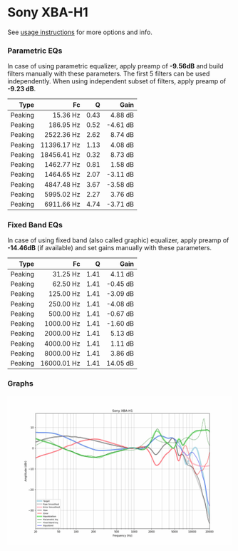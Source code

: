 # Sony XBA-H1
See [usage instructions](https://github.com/jaakkopasanen/AutoEq#usage) for more options and info.

### Parametric EQs
In case of using parametric equalizer, apply preamp of **-9.56dB** and build filters manually
with these parameters. The first 5 filters can be used independently.
When using independent subset of filters, apply preamp of **-9.23 dB**.

| Type    | Fc          |    Q | Gain     |
|--------:|------------:|-----:|---------:|
| Peaking | 15.36 Hz    | 0.43 | 4.88 dB  |
| Peaking | 186.95 Hz   | 0.52 | -4.61 dB |
| Peaking | 2522.36 Hz  | 2.62 | 8.74 dB  |
| Peaking | 11396.17 Hz | 1.13 | 4.08 dB  |
| Peaking | 18456.41 Hz | 0.32 | 8.73 dB  |
| Peaking | 1462.77 Hz  | 0.81 | 1.58 dB  |
| Peaking | 1464.65 Hz  | 2.07 | -3.11 dB |
| Peaking | 4847.48 Hz  | 3.67 | -3.58 dB |
| Peaking | 5995.02 Hz  | 2.27 | 3.76 dB  |
| Peaking | 6911.66 Hz  | 4.74 | -3.71 dB |

### Fixed Band EQs
In case of using fixed band (also called graphic) equalizer, apply preamp of **-14.46dB**
(if available) and set gains manually with these parameters.

| Type    | Fc          |    Q | Gain     |
|--------:|------------:|-----:|---------:|
| Peaking | 31.25 Hz    | 1.41 | 4.11 dB  |
| Peaking | 62.50 Hz    | 1.41 | -0.45 dB |
| Peaking | 125.00 Hz   | 1.41 | -3.09 dB |
| Peaking | 250.00 Hz   | 1.41 | -4.08 dB |
| Peaking | 500.00 Hz   | 1.41 | -0.67 dB |
| Peaking | 1000.00 Hz  | 1.41 | -1.60 dB |
| Peaking | 2000.00 Hz  | 1.41 | 5.13 dB  |
| Peaking | 4000.00 Hz  | 1.41 | 1.11 dB  |
| Peaking | 8000.00 Hz  | 1.41 | 3.86 dB  |
| Peaking | 16000.01 Hz | 1.41 | 14.05 dB |

### Graphs
![](./Sony%20XBA-H1.png)